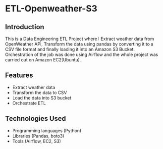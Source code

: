 # ETL-Openweather-S3

## Introduction
This is a Data Engineering ETL Project where I Extract weather data from OpenWeather API, Transform the data using pandas by converting it to a CSV file format and finally loading it into an Amazon S3 Bucket. Orchestration of the job was done using Airflow and the whole project was carried out on Amazon EC2(Ubuntu).

## Features
- Extract weather data
- Transform the data to CSV
- Load the data into S3 bucket
- Orchestrate ETL

## Technologies Used
- Programming languages (Python)
- Libraries (Pandas, boto3)
- Tools (Airflow, EC2, S3)
